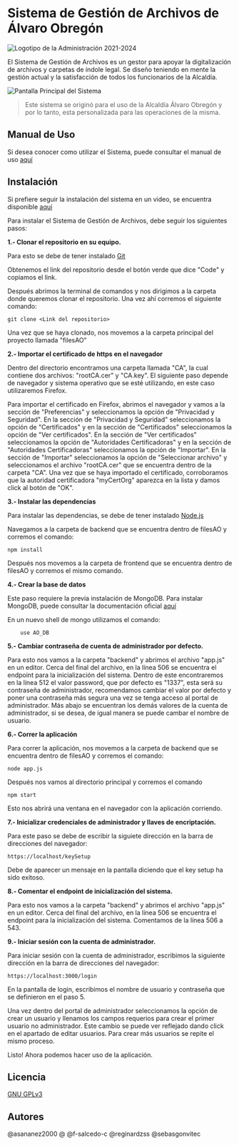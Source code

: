 # Sistema de Gestión de Archivos de Álvaro Obregón
![Logotipo de la Administración 2021-2024](https://aao.cdmx.gob.mx/wp-content/uploads/logo_banner_new.svg)

El Sistema de Gestión de Archivos es un gestor para apoyar la digitalización de archivos y carpetas de índole legal. Se diseño teniendo en mente la gestión actual y la satisfacción de todos los funcionarios de la Alcaldía.

![Pantalla Principal del Sistema]()

> Este sistema se originó para el uso de la Alcaldía Álvaro Obregón y por lo tanto, esta personalizada para las operaciones de la misma.

## Manual de Uso

Si desea conocer como utilizar el Sistema, puede consultar el manual de uso [aquí](Manual.md)

## Instalación

Si prefiere seguir la instalación del sistema en un video, se encuentra disponible [aquí](https://youtu.be/8Z8Z8Z8Z8Z8)

Para instalar el Sistema de Gestión de Archivos, debe seguir los siguientes pasos:

**1.- Clonar el repositorio en su equipo.** 

Para esto se debe de tener instalado [Git](https://git-scm.com/downloads)

Obtenemos el link del repositorio desde el botón verde que dice "Code" y copiamos el link.

Después abrimos la terminal de comandos y nos dirigimos a la carpeta donde queremos clonar el repositorio. Una vez ahí corremos el siguiente comando:

    git clone <Link del repositorio>

Una vez que se haya clonado, nos movemos a la carpeta principal del proyecto llamada "filesAO"

**2.- Importar el certificado de https en el navegador**

Dentro del directorio encontramos una carpeta llamada "CA", la cual contiene dos archivos: "rootCA.cer" y "CA.key". El siguiente paso depende de navegador y sistema operativo que se esté utilizando, en este caso utilizaremos Firefox.

Para importar el certificado en Firefox, abrimos el navegador y vamos a la sección de "Preferencias" y seleccionamos la opción de "Privacidad y Seguridad". En la sección de "Privacidad y Seguridad" seleccionamos la opción de "Certificados" y en la sección de "Certificados" seleccionamos la opción de "Ver certificados". En la sección de "Ver certificados" seleccionamos la opción de "Autoridades Certificadoras" y en la sección de "Autoridades Certificadoras" seleccionamos la opción de "Importar". En la sección de "Importar" seleccionamos la opción de "Seleccionar archivo" y seleccionamos el archivo "rootCA.cer" que se encuentra dentro de la carpeta "CA". Una vez que se haya importado el certificado, corroboramos que la autoridad certificadora "myCertOrg" aparezca en la lista y damos click al botón de "OK".

**3.- Instalar las dependencias**

Para instalar las dependencias, se debe de tener instalado [Node.js](https://nodejs.org/es/download/)

Navegamos a la carpeta de backend que se encuentra dentro de filesAO y corremos el comando:

    npm install

Después nos movemos a la carpeta de frontend que se encuentra dentro de filesAO y corremos el mismo comando.

**4.- Crear la base de datos**

Este paso requiere la previa instalación de MongoDB. Para instalar MongoDB, puede consultar la documentación oficial [aquí](https://docs.mongodb.com/manual/installation/)

En un nuevo shell de mongo utilizamos el comando:
    
        use AO_DB

**5.- Cambiar contraseña de cuenta de administrador por defecto.**

Para esto nos vamos a la carpeta "backend" y abrimos el archivo "app.js" en un editor. Cerca del final del archivo, en la línea 506 se encuentra el endpoint para la inicialización del sistema. Dentro de este encontraremos en la línea 512 el valor password, que por defecto es "1337", esta será su contraseña de administrador, recomendamos cambiar el valor por defecto y poner una contraseña más segura una vez se tenga acceso al portal de administrador. Más abajo se encuentran los demás valores de la cuenta de administrador, si se desea, de igual manera se puede cambar el nombre de usuario.

**6.- Correr la aplicación**

Para correr la aplicación, nos movemos a la carpeta de backend que se encuentra dentro de filesAO y corremos el comando:

    node app.js

Después nos vamos al directorio principal y corremos el comando 

    npm start

Esto nos abrirá una ventana en el navegador con la aplicación corriendo.

**7.- Inicializar credenciales de administrador y llaves de encriptación.**

Para este paso se debe de escribir la siguiete dirección en la barra de direcciones del navegador:

    https://localhost/keySetup

Debe de aparecer un mensaje en la pantalla diciendo que el key setup ha sido exitoso.

**8.- Comentar el endpoint de inicialización del sistema.**

Para esto nos vamos a la carpeta "backend" y abrimos el archivo "app.js" en un editor. Cerca del final del archivo, en la línea 506 se encuentra el endpoint para la inicialización del sistema. Comentamos de la línea 506 a 543.

**9.- Iniciar sesión con la cuenta de administrador.**

Para iniciar sesión con la cuenta de administrador, escribimos la siguiente dirección en la barra de direcciones del navegador:

    https://localhost:3000/login

En la pantalla de login, escribimos el nombre de usuario y contraseña que se definieron en el paso 5.

Una vez dentro del portal de administrador seleccionamos la opción de crear un usuario y llenamos los campos requerios para crear el primer usuario no administrador. Este cambio se puede ver reflejado dando click en el apartado de editar usuarios. Para crear más usuarios se repite el mismo proceso.

Listo! Ahora podemos hacer uso de la aplicación.
 

## Licencia

[GNU GPLv3](Licencia.md)


## Autores

@asananez2000
@
@f-salcedo-c
@reginardzss
@sebasgonvitec

